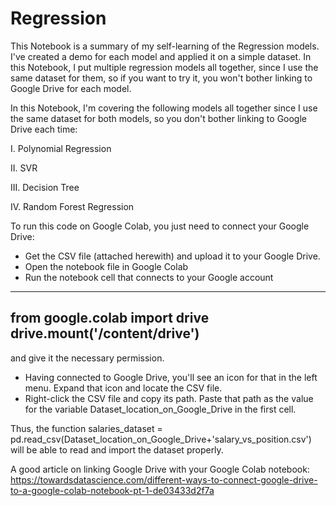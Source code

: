 # Regression
This Notebook is a summary of my self-learning of the Regression models. 
I've created a demo for each model and applied it on a simple dataset.
In this Notebook, I put multiple regression models all together, since I use the same dataset for them, so if you want to try it, you won't bother linking to Google Drive for each model.

In this Notebook, I'm covering the following models all together since I use the same dataset for both models, so you don't bother linking to Google Drive each time:

I. Polynomial Regression

II. SVR

III. Decision Tree

IV. Random Forest Regression


To run this code on Google Colab, you just need to connect your Google Drive:
- Get the CSV file (attached herewith) and upload it to your Google Drive.
- Open the notebook file in  Google Colab
- Run the notebook cell that connects to your Google account
---
from google.colab import drive
drive.mount('/content/drive')
---
and give it the necessary permission.
- Having connected to  Google Drive, you'll see an icon for that in the left menu. Expand that icon and locate the CSV file.
- Right-click the CSV file and copy its path.
Paste that path as the value for the variable Dataset_location_on_Google_Drive in the first cell.

Thus, the function
salaries_dataset = pd.read_csv(Dataset_location_on_Google_Drive+'salary_vs_position.csv')
will be able to read and import the dataset properly.

A good article on linking Google Drive with your Google Colab notebook:
https://towardsdatascience.com/different-ways-to-connect-google-drive-to-a-google-colab-notebook-pt-1-de03433d2f7a


